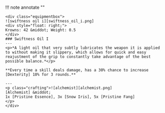 !!! note annotate ""

    <div class="equipmentbox">
    ![swiftness oil i][swiftness_oil_i.png]
    <div style="float: right;">
    Krowns: 42 &middot; Weight: 0.5
    </div>
    ### Swiftness Oil I
    ---
    <p>*A light oil that very subtly lubricates the weapon it is applied to without making it slippery, which allows for quick and easy reajustment of the grip to constantly take advantage of the best possible balance.*</p>

    **Every time a skill deals damage, has a 30% chance to increase [Dexterity] 10% for 3 rounds.**

    ---
    <p class="crafting">![alchemist][alchemist.png] 
    [Alchemist] &middot; 
    1x [Pristine Essence], 3x [Snow Iris], 5x [Pristine Fang]
    </p>
    </div>